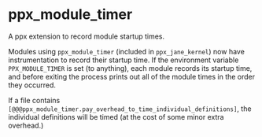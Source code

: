 ppx\_module\_timer
==================

A ppx extension to record module startup times.

Modules using `ppx_module_timer` (included in `ppx_jane_kernel`) now have
instrumentation to record their startup time. If the environment variable
`PPX_MODULE_TIMER` is set (to anything), each module records its startup time,
and before exiting the process prints out all of the module times in the order
they occurred.

If a file contains `[@@@ppx_module_timer.pay_overhead_to_time_individual_definitions]`,
the individual definitions will be timed (at the cost of some minor extra overhead.)
